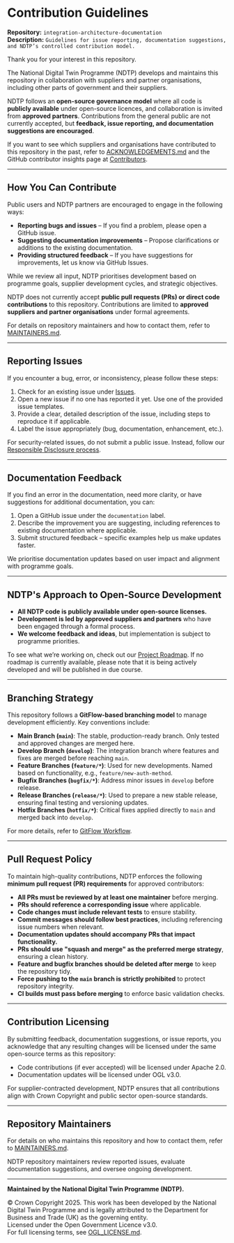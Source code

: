 # Contribution Guidelines  

**Repository:** `integration-architecture-documentation`  
**Description:** `Guidelines for issue reporting, documentation suggestions, and NDTP’s controlled contribution model. `  
<!-- SPDX-License-Identifier: OGL-UK-3.0 -->

Thank you for your interest in this repository.  

The National Digital Twin Programme (NDTP) develops and maintains this repository in collaboration with suppliers and partner organisations, including other parts of
government and their suppliers.

NDTP follows an **open-source governance model** where all code is **publicly available** under open-source licences, and collaboration is invited from **approved
partners**. Contributions from the general public are not currently accepted, but **feedback, issue reporting, and documentation suggestions are encouraged**.  

If you want to see which suppliers and organisations have contributed to this repository in the past, refer to [ACKNOWLEDGEMENTS.md](ACKNOWLEDGEMENTS.md) and the GitHub
contributor insights page at [Contributors](https://github.com/National-Digital-Twin/secure-agent-graph/graphs/contributors).

---
## How You Can Contribute
Public users and NDTP partners are encouraged to engage in the following ways:

- **Reporting bugs and issues** – If you find a problem, please open a GitHub issue.
- **Suggesting documentation improvements** – Propose clarifications or additions to the existing documentation.
- **Providing structured feedback** – If you have suggestions for improvements, let us know via GitHub Issues.  

While we review all input, NDTP prioritises development based on programme goals, supplier development cycles, and strategic objectives.  

NDTP does not currently accept **public pull requests (PRs) or direct code contributions** to this repository. Contributions are limited to **approved suppliers and partner organisations** under formal agreements.  

For details on repository maintainers and how to contact them, refer to [MAINTAINERS.md](MAINTAINERS.md).

---
## Reporting Issues

If you encounter a bug, error, or inconsistency, please follow these steps:

1. Check for an existing issue under [Issues](https://github.com/National-Digital-Twin/secure-agent-graph/issues).
2. Open a new issue if no one has reported it yet. Use one of the provided issue templates.
3. Provide a clear, detailed description of the issue, including steps to reproduce it if applicable.
4. Label the issue appropriately (bug, documentation, enhancement, etc.).  

For security-related issues, do not submit a public issue. Instead, follow our [Responsible Disclosure process](SECURITY.md).

---

## Documentation Feedback

If you find an error in the documentation, need more clarity, or have suggestions for additional documentation, you can:

1. Open a GitHub issue under the `documentation` label.
2. Describe the improvement you are suggesting, including references to existing documentation where applicable.
3. Submit structured feedback – specific examples help us make updates faster.  

We prioritise documentation updates based on user impact and alignment with programme goals.

---

## NDTP's Approach to Open-Source Development

- **All NDTP code is publicly available under open-source licenses.**
- **Development is led by approved suppliers and partners** who have been engaged through a formal process.
- **We welcome feedback and ideas**, but implementation is subject to programme priorities. 

To see what we’re working on, check out our [Project Roadmap](https://github.com/National-Digital-Twin/secure-agent-graph/projects). If no roadmap is currently available, please note that it is being actively developed and will be published in due course.

---
## Branching Strategy

This repository follows a **GitFlow-based branching model** to manage development efficiently. Key conventions include:

- **Main Branch (`main`)**: The stable, production-ready branch. Only tested and approved changes are merged here.
- **Develop Branch (`develop`)**: The integration branch where features and fixes are merged before reaching `main`.
- **Feature Branches (`feature/*`)**: Used for new developments. Named based on functionality, e.g., `feature/new-auth-method`.
- **Bugfix Branches (`bugfix/*`)**: Address minor issues in `develop` before release.
- **Release Branches (`release/*`)**: Used to prepare a new stable release, ensuring final testing and versioning updates.
- **Hotfix Branches (`hotfix/*`)**: Critical fixes applied directly to `main` and merged back into `develop`.  
  
For more details, refer to [GitFlow Workflow](https://www.atlassian.com/git/tutorials/comparing-workflows/gitflow-workflow).

---

## Pull Request Policy
To maintain high-quality contributions, NDTP enforces the following **minimum pull request (PR) requirements** for approved contributors:

- **All PRs must be reviewed by at least one maintainer** before merging.
- **PRs should reference a corresponding issue** where applicable.
- **Code changes must include relevant tests** to ensure stability.
- **Commit messages should follow best practices**, including referencing issue numbers when relevant.
- **Documentation updates should accompany PRs that impact functionality.**
- **PRs should use "squash and merge" as the preferred merge strategy**, ensuring a clean history.
- **Feature and bugfix branches should be deleted after merge** to keep the repository tidy.
- **Force pushing to the `main` branch is strictly prohibited** to protect repository integrity.
- **CI builds must pass before merging** to enforce basic validation checks.

---

## Contribution Licensing

By submitting feedback, documentation suggestions, or issue reports, you acknowledge that any resulting changes will be licensed under the same open-source terms
as this repository:

- Code contributions (if ever accepted) will be licensed under Apache 2.0.
- Documentation updates will be licensed under OGL v3.0.  

For supplier-contracted development, NDTP ensures that all contributions align with Crown Copyright and public sector open-source standards.

---

## Repository Maintainers

For details on who maintains this repository and how to contact them, refer to [MAINTAINERS.md](MAINTAINERS.md).  

NDTP repository maintainers review reported issues, evaluate documentation suggestions, and oversee ongoing development.

---

**Maintained by the National Digital Twin Programme (NDTP).**

© Crown Copyright 2025. This work has been developed by the National Digital Twin Programme and is legally attributed to the Department for Business and Trade (UK)
as the governing entity.  
Licensed under the Open Government Licence v3.0.  
For full licensing terms, see [OGL_LICENSE.md](OGL_LICENSE.md).
